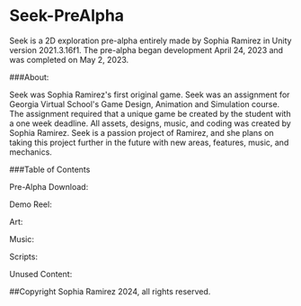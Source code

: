 # Seek-PreAlpha
Seek is a 2D exploration pre-alpha entirely made by Sophia Ramirez in Unity version 2021.3.16f1. The pre-alpha began development April 24, 2023 and was completed on May 2, 2023.

###About:

Seek was Sophia Ramirez's first original game. Seek was an assignment for Georgia Virtual School's Game Design, Animation and Simulation course. The assignment required that a unique game be created by the student with a one week deadline. All assets, designs, music, and coding was created by Sophia Ramirez. Seek is a passion project of Ramirez, and she plans on taking this project further in the future with new areas, features, music, and mechanics.

###Table of Contents

Pre-Alpha Download:

Demo Reel:

Art:

Music:

Scripts:

Unused Content:



##Copyright Sophia Ramirez 2024, all rights reserved.
